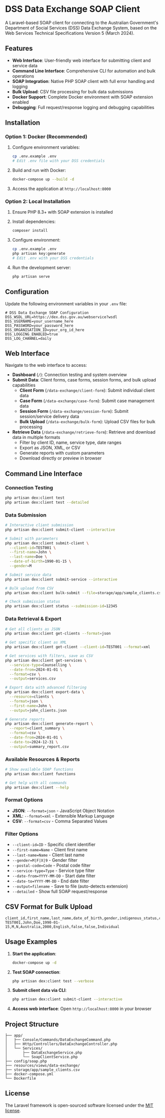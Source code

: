 # DSS Data Exchange SOAP Client

A Laravel-based SOAP client for connecting to the Australian Government's Department of Social Services (DSS) Data Exchange System, based on the Web Services Technical Specifications Version 5 (March 2024).

## Features

- **Web Interface**: User-friendly web interface for submitting client and service data
- **Command Line Interface**: Comprehensive CLI for automation and bulk operations
- **SOAP Integration**: Native PHP SOAP client with full error handling and logging
- **Bulk Upload**: CSV file processing for bulk data submissions
- **Docker Support**: Complete Docker environment with SOAP extension enabled
- **Debugging**: Full request/response logging and debugging capabilities

## Installation

### Option 1: Docker (Recommended)

1. Configure environment variables:

   ```bash
   cp .env.example .env
   # Edit .env file with your DSS credentials
   ```

2. Build and run with Docker:

   ```bash
   docker-compose up --build -d
   ```

3. Access the application at `http://localhost:8000`

### Option 2: Local Installation

1. Ensure PHP 8.3+ with SOAP extension is installed
2. Install dependencies:

   ```bash
   composer install
   ```

3. Configure environment:

   ```bash
   cp .env.example .env
   php artisan key:generate
   # Edit .env with your DSS credentials
   ```

4. Run the development server:
   ```bash
   php artisan serve
   ```

## Configuration

Update the following environment variables in your `.env` file:

```env
# DSS Data Exchange SOAP Configuration
DSS_WSDL_URL=https://dex.dss.gov.au/webservice?wsdl
DSS_USERNAME=your_username_here
DSS_PASSWORD=your_password_here
DSS_ORGANISATION_ID=your_org_id_here
DSS_LOGGING_ENABLED=true
DSS_LOG_CHANNEL=daily
```

## Web Interface

Navigate to the web interface to access:

- **Dashboard** (`/`): Connection testing and system overview
- **Submit Data**: Client forms, case forms, session forms, and bulk upload capabilities
  - **Client Form** (`/data-exchange/client-form`): Submit individual client data
  - **Case Form** (`/data-exchange/case-form`): Submit case management data
  - **Session Form** (`/data-exchange/session-form`): Submit session/service delivery data
  - **Bulk Upload** (`/data-exchange/bulk-form`): Upload CSV files for bulk processing
- **Retrieve Data** (`/data-exchange/retrieve-form`): Retrieve and download data in multiple formats
  - Filter by client ID, name, service type, date ranges
  - Export as JSON, XML, or CSV
  - Generate reports with custom parameters
  - Download directly or preview in browser

## Command Line Interface

### Connection Testing

```bash
php artisan dex:client test
php artisan dex:client test --detailed
```

### Data Submission

```bash
# Interactive client submission
php artisan dex:client submit-client --interactive

# Submit with parameters
php artisan dex:client submit-client \
  --client-id=TEST001 \
  --first-name=John \
  --last-name=Doe \
  --date-of-birth=1990-01-15 \
  --gender=M

# Submit service data
php artisan dex:client submit-service --interactive

# Bulk upload from CSV
php artisan dex:client bulk-submit --file=storage/app/sample_clients.csv

# Check submission status
php artisan dex:client status --submission-id=12345
```

### Data Retrieval & Export

```bash
# Get all clients as JSON
php artisan dex:client get-clients --format=json

# Get specific client as XML
php artisan dex:client get-client --client-id=TEST001 --format=xml

# Get services with filters, save as CSV
php artisan dex:client get-services \
  --service-type=Counselling \
  --date-from=2024-01-01 \
  --format=csv \
  --output=services.csv

# Export data with advanced filtering
php artisan dex:client export-data \
  --resource=clients \
  --format=json \
  --first-name=John \
  --output=john_clients.json

# Generate reports
php artisan dex:client generate-report \
  --report=client_summary \
  --format=csv \
  --date-from=2024-01-01 \
  --date-to=2024-12-31 \
  --output=summary_report.csv
```

### Available Resources & Reports

```bash
# Show available SOAP functions
php artisan dex:client functions

# Get help with all commands
php artisan dex:client --help
```

### Format Options

- **JSON**: `--format=json` - JavaScript Object Notation
- **XML**: `--format=xml` - Extensible Markup Language
- **CSV**: `--format=csv` - Comma Separated Values

### Filter Options

- `--client-id=ID` - Specific client identifier
- `--first-name=Name` - Client first name
- `--last-name=Name` - Client last name
- `--gender=M|F|X|9` - Gender filter
- `--postal-code=Code` - Postal code filter
- `--service-type=Type` - Service type filter
- `--date-from=YYYY-MM-DD` - Start date filter
- `--date-to=YYYY-MM-DD` - End date filter
- `--output=filename` - Save to file (auto-detects extension)
- `--detailed` - Show full SOAP request/response

## CSV Format for Bulk Upload

```csv
client_id,first_name,last_name,date_of_birth,gender,indigenous_status,country_of_birth,postal_code,primary_language,interpreter_required,disability_flag,client_type
TEST001,John,Doe,1990-01-15,M,N,Australia,2000,English,false,false,Individual
```

## Usage Examples

1. **Start the application**:

   ```bash
   docker-compose up -d
   ```

2. **Test SOAP connection**:

   ```bash
   php artisan dex:client test --verbose
   ```

3. **Submit client data via CLI**:

   ```bash
   php artisan dex:client submit-client --interactive
   ```

4. **Access web interface**:
   Open `http://localhost:8000` in your browser

## Project Structure

```
├── app/
│   ├── Console/Commands/DataExchangeCommand.php
│   ├── Http/Controllers/DataExchangeController.php
│   └── Services/
│       ├── DataExchangeService.php
│       └── SoapClientService.php
├── config/soap.php
├── resources/views/data-exchange/
├── storage/app/sample_clients.csv
├── docker-compose.yml
└── Dockerfile
```

## License

The Laravel framework is open-sourced software licensed under the [MIT license](https://opensource.org/licenses/MIT).
